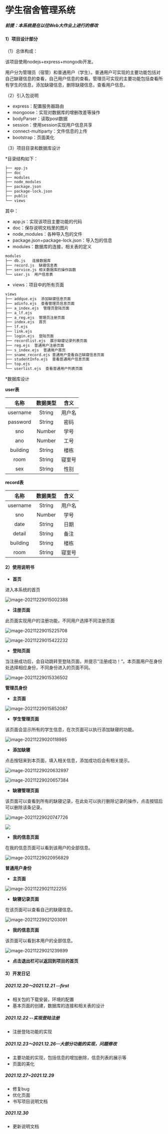 # 学生宿舍管理系统
##### 前提：本系统是在以往Web大作业上进行的修改

#### 1）项目设计部分

（1）总体构成：

该项目使用nodejs+express+mongodb开发。

用户分为管理员（宿管）和普通用户（学生）。普通用户可实现的主要功能包括对自己缺寝信息的查看，自己用户信息的查看。管理员可实现的主要功能包括查看所有学生的信息，添加缺寝信息，删除缺寝信息，查看用户信息。

（2）引入包说明

- express：配置服务器路由
- mongoose：实现对数据库的增删改差等操作
- bodyParser：读取post数据
- session：使用session实现用户信息共享
- connect-multiparty：文件信息的上传
- bootstrap：页面美化

（3）项目目录和数据库设计

*目录结构如下：

```html
├── app.js
├── doc
├── modules
├── node_modules
├── package.json
├── package-lock.json
├── public
└── views
```

其中：

- app.js：实现该项目主要功能的代码
- doc：保存说明文档里的图片
- node_modules：各种导入包的文件
- package.json+package-lock.json：导入包的信息
- modules：数据库的连接，相关表的定义

```html
modules
├── db.js   连接数据库
├── record.js  缺寝信息表
├── service.js 相关数据库的操作函数
└── user.js  用户信息表
```

- views：项目中的所有页面

```html
views
├── addque.ejs  添加缺寝信息页面
├── adinfo.ejs  查看管理员信息页面
├── a_index.ejs  管理员登陆页面
├── a_lf.ejs  
├── a_reg.ejs  管理员注册页面
├── index.ejs  首页
├── lf.ejs
├── link.ejs
├── login.ejs  登陆页面
├── recordlist.ejs  展示缺寝记录列表页面
├── reg.ejs  普通用户注册页面
├── s_index.ejs  普通用户首页
├── sname_record.ejs 普通用户查看自己缺寝信息页面
├── studentInfo.ejs  查看普通用户信息页面
├── top.ejs 
└── userlist.ejs  查看普通用户列表页面
```

*数据库设计

**user表**

|   名称   | 数据类型 |  含义  |
| :------: | :------: | :----: |
| username |  String  | 用户名 |
| password |  String  |  密码  |
|   sno    |  Number  |  学号  |
|   ano    |  Number  |  工号  |
| building |  String  |  楼栋  |
|   room   |  String  | 寝室号 |
|   sex    |  String  |  性别  |

**record表**

|   名称   | 数据类型 |  含义  |
| :------: | :------: | :----: |
| username |  String  | 用户名 |
|   sno    |  Number  |  学号  |
|   date   |  String  |  日期  |
|  detail  |  String  |  备注  |
| building |  String  |  楼栋  |
|   room   |  String  | 寝室号 |

#### 2）使用说明书

- **首页**

进入本系统的首页

![image-20211229015002388](image-20211229015002388.png)

- **注册页面**

此页面实现用户的注册功能，不同用户选择不同注册页面

![image-20211229015225708](image-20211229015225708.png)

![image-20211229015422232](image-20211229015422232.png)

- **登陆页面**

当注册成功后，会自动跳转至登陆页面，并提示“注册成功！“。本页面用户在身份处选择相应身份，不同身份进入的页面不同。

![image-20211229015336502](image-20211229015336502.png)

**管理员身份**

- **主页面**

![image-20211229015852087](image-20211229015852087.png)

- **学生管理页面**

该页面会显示所有的学生信息，在次页面可以执行添加缺寝的功能。

![image-20211229020118985](image-20211229020118985.png)

- **添加缺寝**

点击按钮来到本页面，填入相关信息，添加成功后会有相关提示。

![image-20211229020632897](image-20211229020632897.png)

![image-20211229020657384](image-20211229020657384.png)

- **缺寝管理页面**

该页面可以查看到所有的缺寝记录，在此处可以执行删除记录的操作，点击按钮后可以删除该条记录。

![image-20211229020747726](image-20211229020747726.png)

![](image-20211229020437717.png)

- **我的信息页面**

在我的信息页面可以看到该用户的全部信息。

![image-20211229020956829](image-20211229020956829.png)

**普通用户身份**

- **主页面**

![image-20211229021122255](image-20211229021122255.png)

- **缺寝记录页面**

在该页面可以查看自己的缺寝信息。

![image-20211229021203091](image-20211229021203091.png)

- **我的信息页面**

该页面可以看到本用户的全部信息。

![image-20211229021239899](image-20211229021239899.png)

- **点击退出栏可以返回到项目的首页**

#### 3）开发日记

##### 2021.12.20～2021.12.21 --first

- 相关包的下载安装，环境的配置
- 基本页面的创建，数据库的连接和相关表的设计

##### 2021.12.22 --实现登陆注册

- 注册登陆功能的实现

##### 2021.12.23～2021.12.26--大部分功能的实现，问题修改

- 主要功能的实现，包括信息的增加删除，信息列表的展示等
- 页面的美化

##### 2021.12.27~2021.12.29 

- 修复bug
- 优化页面
- 书写项目说明文档

##### 2021.12.30

- 更新说明文档



